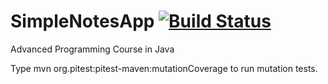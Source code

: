 # SimpleNotesApp [![Build Status](https://travis-ci.org/stanczyk-203999/SimpleNotesApp.svg?branch=develop)](https://travis-ci.org/stanczyk-203999/SimpleNotesApp)
Advanced Programming Course in Java  

Type mvn org.pitest:pitest-maven:mutationCoverage to run mutation tests.
